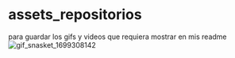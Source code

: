 # assets_repositorios
para guardar los gifs y videos que requiera mostrar en mis readme
![gif_snasket_1699308142](https://github.com/feivaoco/assets_repositorios/assets/52841258/fc949eb9-1656-4ec4-84e9-222e28591ceb)
